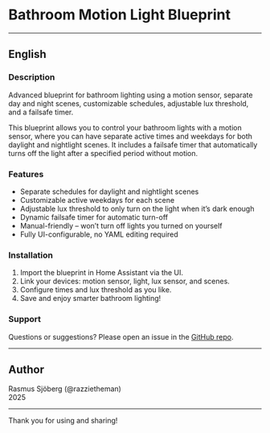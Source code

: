 # Bathroom Motion Light Blueprint

---
## English

### Description  
Advanced blueprint for bathroom lighting using a motion sensor, separate day and night scenes, customizable schedules, adjustable lux threshold, and a failsafe timer.

This blueprint allows you to control your bathroom lights with a motion sensor, where you can have separate active times and weekdays for both daylight and nightlight scenes. It includes a failsafe timer that automatically turns off the light after a specified period without motion.

### Features  
- Separate schedules for daylight and nightlight scenes  
- Customizable active weekdays for each scene  
- Adjustable lux threshold to only turn on the light when it’s dark enough  
- Dynamic failsafe timer for automatic turn-off  
- Manual-friendly – won’t turn off lights you turned on yourself  
- Fully UI-configurable, no YAML editing required  

### Installation  
1. Import the blueprint in Home Assistant via the UI.  
2. Link your devices: motion sensor, light, lux sensor, and scenes.  
3. Configure times and lux threshold as you like.  
4. Save and enjoy smarter bathroom lighting!

### Support  
Questions or suggestions? Please open an issue in the [GitHub repo](https://github.com/razzietheman/Smarter-Bathroom-Lighting-Blueprint).

---

## Author  
Rasmus Sjöberg (@razzietheman)  
2025

---

Thank you for using and sharing!  

